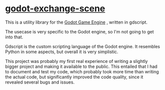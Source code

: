 # [godot-exchange-scene](https://github.com/aMOPel/godot-xchange-scene)

This is a utility library for the [Godot Game Engine](https://godotengine.org/)
, written in gdscript.

The usecase is very specific to the Godot engine,
so I'm not going to get into that.

Gdscript is the custom scripting language of the Godot engine.
It resembles Python in some aspects, but overall it is very simplistic.

This project was probably my first real experience of writing a slightly 
bigger project and making it available to the public.
This entailed that I had to document and test my code, which probably took more 
time than writing the actual code, but significantly improved the code quality,
since it revealed several bugs and issues.
